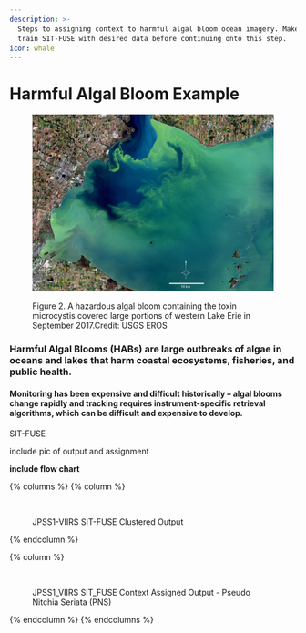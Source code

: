 ```yaml
---
description: >-
  Steps to assigning context to harmful algal bloom ocean imagery. Make sure to
  train SIT-FUSE with desired data before continuing onto this step.
icon: whale
---
```


# Harmful Algal Bloom Example

<figure><img src="../../../.gitbook/assets/20181011_nu4-1.png" alt=""><figcaption><p>Figure 2. A hazardous algal bloom containing the toxin microcystis covered large portions of western Lake Erie in September 2017.Credit: USGS EROS</p></figcaption></figure>

### Harmful Algal Blooms (HABs) are large outbreaks of algae in oceans and lakes that harm coastal ecosystems, fisheries, and public health.&#x20;

#### Monitoring has been expensive and difficult historically – algal blooms change rapidly and tracking requires instrument-specific retrieval algorithms, which can be difficult and expensive to develop.

SIT-FUSE&#x20;

include pic of output and assignment

**include flow chart**

{% columns %}
{% column %}
<figure><img src="../../../.gitbook/assets/Screenshot 2025-07-23 at 1.56.25 PM.png" alt=""><figcaption><p>JPSS1-VIIRS SIT-FUSE Clustered Output </p></figcaption></figure>
{% endcolumn %}

{% column %}
<figure><img src="../../../.gitbook/assets/Screenshot 2025-07-23 at 1.57.08 PM.png" alt=""><figcaption><p>JPSS1_VIIRS SIT_FUSE Context Assigned Output - Pseudo Nitchia Seriata (PNS)</p></figcaption></figure>
{% endcolumn %}
{% endcolumns %}

